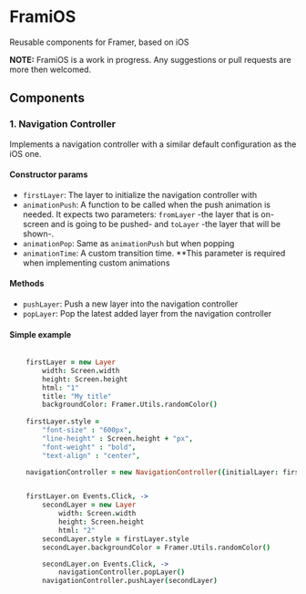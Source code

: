# FramiOS

Reusable components for Framer, based on iOS

**NOTE:** FramiOS is a work in progress. Any suggestions or pull requests are more then welcomed.

## Components

### 1. Navigation Controller

Implements a navigation controller with a similar default configuration as the iOS one.

#### Constructor params

- `firstLayer`: The layer to initialize the navigation controller with
- `animationPush`: A function to be called when the push animation is needed. It expects two parameters: `fromLayer` -the layer that is on-screen and is going to be pushed- and `toLayer` -the layer that will be shown-.
- `animationPop`: Same as `animationPush` but when popping
- `animationTime`: A custom transition time. **This parameter is required when implementing custom animations

#### Methods

- `pushLayer`: Push a new layer into the navigation controller
- `popLayer`: Pop the latest added layer from the navigation controller

#### Simple example

```coffee
	
	firstLayer = new Layer
		width: Screen.width
		height: Screen.height
		html: "1"
		title: "My title"
		backgroundColor: Framer.Utils.randomColor()
		
	firstLayer.style =
		"font-size" : "600px",
		"line-height" : Screen.height + "px",
		"font-weight" : "bold",
		"text-align" : "center",

	navigationController = new NavigationController({initialLayer: firstLayer})


	firstLayer.on Events.Click, ->
		secondLayer = new Layer
			width: Screen.width
			height: Screen.height
			html: "2"
		secondLayer.style = firstLayer.style
		secondLayer.backgroundColor = Framer.Utils.randomColor()

		secondLayer.on Events.Click, ->
			navigationController.popLayer()
		navigationController.pushLayer(secondLayer)

```